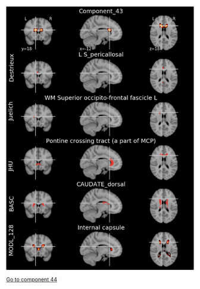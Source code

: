 


![43](preliminary/43.jpg "Component 43")

[Go to component 44](https://parietal-inria.github.io/MODL_atlas/1024/44 "Component 44")